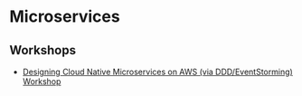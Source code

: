 # Microservices

## Workshops

* [Designing Cloud Native Microservices on AWS (via DDD/EventStorming) Workshop](https://github.com/aws-samples/designing-cloud-native-microservices-on-aws)
